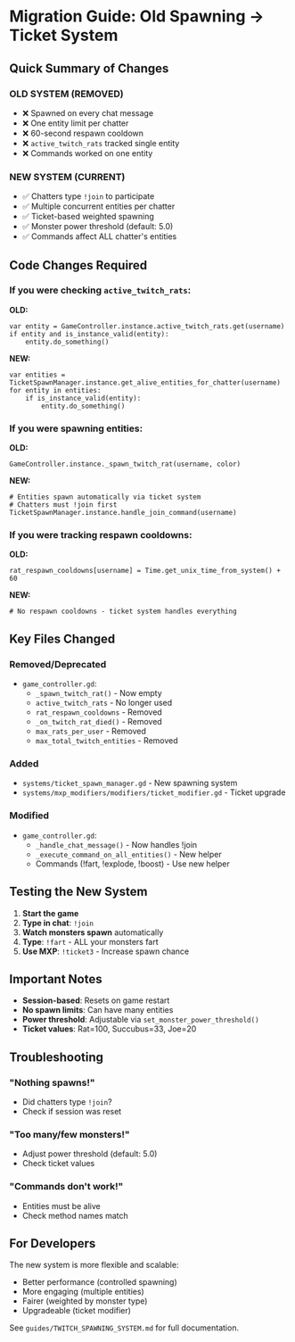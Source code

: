 # Migration Guide: Old Spawning → Ticket System

## Quick Summary of Changes

### OLD SYSTEM (REMOVED)
- ❌ Spawned on every chat message
- ❌ One entity limit per chatter
- ❌ 60-second respawn cooldown
- ❌ `active_twitch_rats` tracked single entity
- ❌ Commands worked on one entity

### NEW SYSTEM (CURRENT)
- ✅ Chatters type `!join` to participate
- ✅ Multiple concurrent entities per chatter
- ✅ Ticket-based weighted spawning
- ✅ Monster power threshold (default: 5.0)
- ✅ Commands affect ALL chatter's entities

## Code Changes Required

### If you were checking `active_twitch_rats`:

**OLD:**
```gdscript
var entity = GameController.instance.active_twitch_rats.get(username)
if entity and is_instance_valid(entity):
    entity.do_something()
```

**NEW:**
```gdscript
var entities = TicketSpawnManager.instance.get_alive_entities_for_chatter(username)
for entity in entities:
    if is_instance_valid(entity):
        entity.do_something()
```

### If you were spawning entities:

**OLD:**
```gdscript
GameController.instance._spawn_twitch_rat(username, color)
```

**NEW:**
```gdscript
# Entities spawn automatically via ticket system
# Chatters must !join first
TicketSpawnManager.instance.handle_join_command(username)
```

### If you were tracking respawn cooldowns:

**OLD:**
```gdscript
rat_respawn_cooldowns[username] = Time.get_unix_time_from_system() + 60
```

**NEW:**
```gdscript
# No respawn cooldowns - ticket system handles everything
```

## Key Files Changed

### Removed/Deprecated
- `game_controller.gd`:
  - `_spawn_twitch_rat()` - Now empty
  - `active_twitch_rats` - No longer used
  - `rat_respawn_cooldowns` - Removed
  - `_on_twitch_rat_died()` - Removed
  - `max_rats_per_user` - Removed
  - `max_total_twitch_entities` - Removed

### Added
- `systems/ticket_spawn_manager.gd` - New spawning system
- `systems/mxp_modifiers/modifiers/ticket_modifier.gd` - Ticket upgrade

### Modified
- `game_controller.gd`:
  - `_handle_chat_message()` - Now handles !join
  - `_execute_command_on_all_entities()` - New helper
  - Commands (!fart, !explode, !boost) - Use new helper

## Testing the New System

1. **Start the game**
2. **Type in chat**: `!join`
3. **Watch monsters spawn** automatically
4. **Type**: `!fart` - ALL your monsters fart
5. **Use MXP**: `!ticket3` - Increase spawn chance

## Important Notes

- **Session-based**: Resets on game restart
- **No spawn limits**: Can have many entities
- **Power threshold**: Adjustable via `set_monster_power_threshold()`
- **Ticket values**: Rat=100, Succubus=33, Joe=20

## Troubleshooting

### "Nothing spawns!"
- Did chatters type `!join`?
- Check if session was reset

### "Too many/few monsters!"
- Adjust power threshold (default: 5.0)
- Check ticket values

### "Commands don't work!"
- Entities must be alive
- Check method names match

## For Developers

The new system is more flexible and scalable:
- Better performance (controlled spawning)
- More engaging (multiple entities)
- Fairer (weighted by monster type)
- Upgradeable (ticket modifier)

See `guides/TWITCH_SPAWNING_SYSTEM.md` for full documentation.